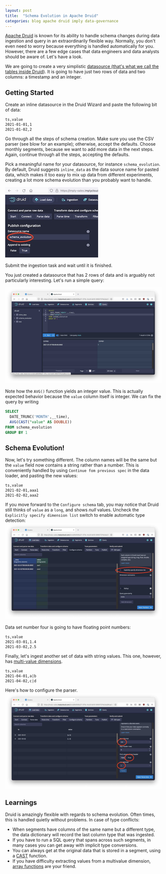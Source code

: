 ```yaml
---
layout: post
title:  "Schema Evolution in Apache Druid"
categories: blog apache druid imply data-governance
---
```

[Apache Druid](https://druid.apache.org/) is known for its ability to handle schema changes during data ingestion and query in an extraordinarily flexible way. Normally, you don't even need to worry because everything is handled automatically for you. However, there are a few edge cases that data engineers and data analysts should be aware of. Let's have a look.

We are going to create a very simplistic [datasource (that's what we call the tables inside Druid](https://docs.imply.io/latest/druid/ingestion/#datasources)). It is going to have just two rows of data and two columns: a timestamp and an integer.

## Getting Started

Create an inline datasource in the Druid Wizard and paste the following bit of data:
```
ts,value
2021-01-01,1
2021-01-02,2
```
Go through all the steps of schema creation. Make sure you use the CSV parser (see blow for an example); otherwise, accept the defaults. Choose monthly segments, because we want to add more data in the next steps. Again, continue through all the steps, accepting the defaults.

Pick a meaningful name for your datasource, for instance `schema_evolution`. By default, Druid suggests `inline_data` as the data source name for pasted data, which makes it too easy to mix up data from different experiments, creating a lot more schema evolution than you probably want to handle.

![Data Source Name](/assets/2021-08-13-ds-name.jpg)

Submit the ingestion task and wait until it is finished.

You just created a datasource that has 2 rows of data and is arguably not particularly interesting. Let's run a simple query:

![Integer Query](/assets/2021-08-13-integer-query.jpg)

Note how the `AVG()` function yields an integer value. This is actually expected behavior because the `value` column itself is integer. We can fix the query by writing
```sql
SELECT
  DATE_TRUNC('MONTH',__time),
  AVG(CAST("value" AS DOUBLE))
FROM schema_evolution
GROUP BY 1
```

## Schema Evolution! 

Now, let's try something different. The column names will be the same but the `value` field now contains a string rather than a number. This is conveniently handled by using `Continue fom previous spec` in the data loader, and pasting the new values:
```
ts,value
2021-02-01,aaa1
2021-02-02,aaa2
```
If you move forward to the `Configure schema` tab, you may notice that Druid still thinks of `value` as a `long`, and shows _null_ values. Uncheck the `Explicitly specify dimension list` switch to enable automatic type detection:
![Adjust data type](/assets/2021-08-13-data-type.jpg)


Data set number four is going to have floating point numbers:
```
ts,value
2021-03-01,1.4
2021-03-02,2.5
```
Finally, let's ingest another set of data with string values. This one, however, has [multi-value dimensions](https://blog.hellmar-becker.de/2021/08/07/multivalue-dimensions-in-apache-druid-part-1/).
```
ts,value
2021-04-01,a|b
2021-04-02,c|d
```
Here's how to configure the parser.
![CSV Parser configuration](/assets/2021-08-13-configure-parser.jpg)

## Learnings

Druid is amazingly flexible with regards to schema evolution. Often times, this is handled quietly without problems. In case of type conflicts:

- When segments have columns of the same name but a different type, the data dictionary will record the last column type that was ingested.
- If you have to run a SQL query that spans across such segments, in many cases you can get away with implicit type conversions.
- You can always get at the original data that is stored in a segment, using a [CAST](https://druid.apache.org/docs/latest/querying/sql.html#other-scalar-functions) function.
- If you have difficulty extracting values from a multivalue dimension, [array functions](https://druid.apache.org/docs/latest/misc/math-expr.html#array-functions) are your friend.
